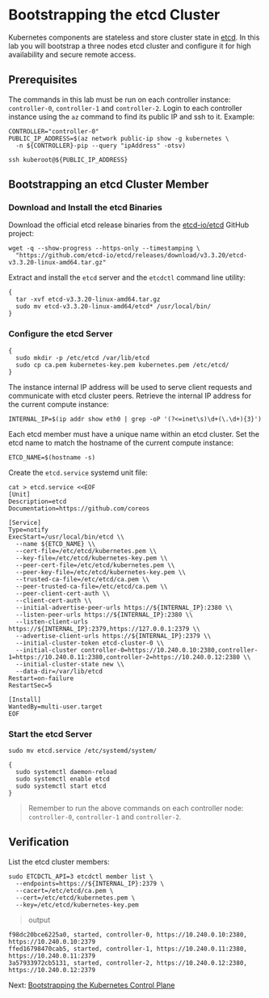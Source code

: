 # Bootstrapping the etcd Cluster

Kubernetes components are stateless and store cluster state in [etcd](https://github.com/etcd-io/etcd). In this lab you will bootstrap a three nodes etcd cluster and configure it for high availability and secure remote access.

## Prerequisites

The commands in this lab must be run on each controller instance: `controller-0`, `controller-1` and `controller-2`. Login to each controller instance using the `az` command to find its public IP and ssh to it. Example:

```shell
CONTROLLER="controller-0"
PUBLIC_IP_ADDRESS=$(az network public-ip show -g kubernetes \
  -n ${CONTROLLER}-pip --query "ipAddress" -otsv)

ssh kuberoot@${PUBLIC_IP_ADDRESS}
```

## Bootstrapping an etcd Cluster Member

### Download and Install the etcd Binaries

Download the official etcd release binaries from the [etcd-io/etcd](https://github.com/etcd-io/etcd) GitHub project:

```shell
wget -q --show-progress --https-only --timestamping \
  "https://github.com/etcd-io/etcd/releases/download/v3.3.20/etcd-v3.3.20-linux-amd64.tar.gz"
```

Extract and install the `etcd` server and the `etcdctl` command line utility:

```shell
{
  tar -xvf etcd-v3.3.20-linux-amd64.tar.gz
  sudo mv etcd-v3.3.20-linux-amd64/etcd* /usr/local/bin/
}
```

### Configure the etcd Server

```shell
{
  sudo mkdir -p /etc/etcd /var/lib/etcd
  sudo cp ca.pem kubernetes-key.pem kubernetes.pem /etc/etcd/
}
```

The instance internal IP address will be used to serve client requests and communicate with etcd cluster peers. Retrieve the internal IP address for the current compute instance:

```shell
INTERNAL_IP=$(ip addr show eth0 | grep -oP '(?<=inet\s)\d+(\.\d+){3}')
```

Each etcd member must have a unique name within an etcd cluster. Set the etcd name to match the hostname of the current compute instance:

```shell
ETCD_NAME=$(hostname -s)
```

Create the `etcd.service` systemd unit file:

```shell
cat > etcd.service <<EOF
[Unit]
Description=etcd
Documentation=https://github.com/coreos

[Service]
Type=notify
ExecStart=/usr/local/bin/etcd \\
  --name ${ETCD_NAME} \\
  --cert-file=/etc/etcd/kubernetes.pem \\
  --key-file=/etc/etcd/kubernetes-key.pem \\
  --peer-cert-file=/etc/etcd/kubernetes.pem \\
  --peer-key-file=/etc/etcd/kubernetes-key.pem \\
  --trusted-ca-file=/etc/etcd/ca.pem \\
  --peer-trusted-ca-file=/etc/etcd/ca.pem \\
  --peer-client-cert-auth \\
  --client-cert-auth \\
  --initial-advertise-peer-urls https://${INTERNAL_IP}:2380 \\
  --listen-peer-urls https://${INTERNAL_IP}:2380 \\
  --listen-client-urls https://${INTERNAL_IP}:2379,https://127.0.0.1:2379 \\
  --advertise-client-urls https://${INTERNAL_IP}:2379 \\
  --initial-cluster-token etcd-cluster-0 \\
  --initial-cluster controller-0=https://10.240.0.10:2380,controller-1=https://10.240.0.11:2380,controller-2=https://10.240.0.12:2380 \\
  --initial-cluster-state new \\
  --data-dir=/var/lib/etcd
Restart=on-failure
RestartSec=5

[Install]
WantedBy=multi-user.target
EOF
```

### Start the etcd Server

```shell
sudo mv etcd.service /etc/systemd/system/
```

```shell
{
  sudo systemctl daemon-reload
  sudo systemctl enable etcd
  sudo systemctl start etcd
}
```

> Remember to run the above commands on each controller node: `controller-0`, `controller-1` and `controller-2`.

## Verification

List the etcd cluster members:

```shell
sudo ETCDCTL_API=3 etcdctl member list \
  --endpoints=https://${INTERNAL_IP}:2379 \
  --cacert=/etc/etcd/ca.pem \
  --cert=/etc/etcd/kubernetes.pem \
  --key=/etc/etcd/kubernetes-key.pem
```

> output

```shell
f98dc20bce6225a0, started, controller-0, https://10.240.0.10:2380, https://10.240.0.10:2379
ffed16798470cab5, started, controller-1, https://10.240.0.11:2380, https://10.240.0.11:2379
3a57933972cb5131, started, controller-2, https://10.240.0.12:2380, https://10.240.0.12:2379
```

Next: [Bootstrapping the Kubernetes Control Plane](08-bootstrapping-kubernetes-controllers.md)
